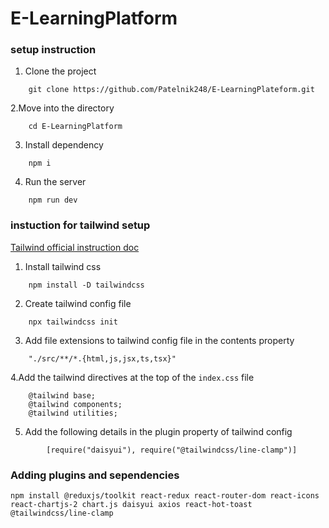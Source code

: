 # E-LearningPlatform

### setup instruction

1. Clone the project

```
    git clone https://github.com/Patelnik248/E-LearningPlateform.git
```

2.Move into the directory

```
    cd E-LearningPlatform
```

3. Install dependency

```
    npm i
```

4. Run the server

```
    npm run dev
```

### instuction for tailwind setup

[Tailwind official instruction doc](https://tailwindcss.com/docs/installation)

1. Install tailwind css

```
    npm install -D tailwindcss
```

2. Create tailwind config file

```
    npx tailwindcss init
```

3. Add file extensions to tailwind config file in the contents property

```
    "./src/**/*.{html,js,jsx,ts,tsx}"
```

4.Add the tailwind directives at the top of the `index.css` file

```
    @tailwind base;
    @tailwind components;
    @tailwind utilities;
```
5. Add the following details in the plugin property of tailwind config

```
        [require("daisyui"), require("@tailwindcss/line-clamp")]
```

### Adding plugins and sependencies

```
npm install @reduxjs/toolkit react-redux react-router-dom react-icons react-chartjs-2 chart.js daisyui axios react-hot-toast @tailwindcss/line-clamp
```

